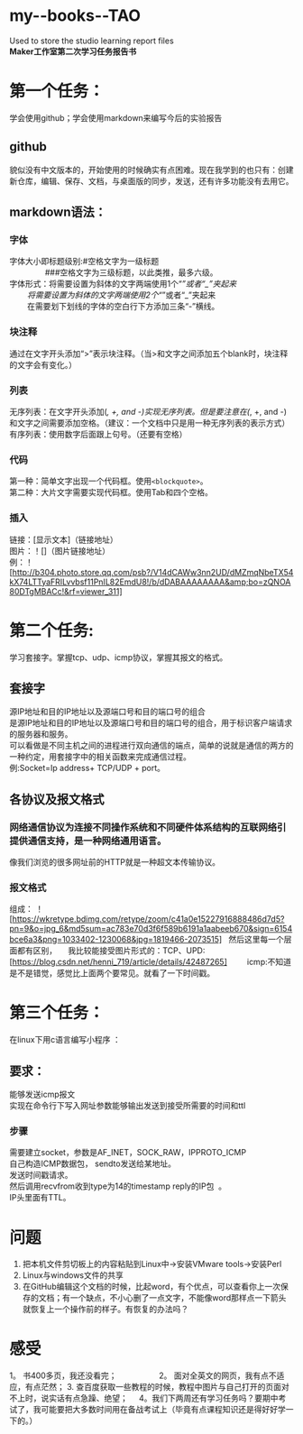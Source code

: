 # my--books--TAO
Used to store the studio learning report files      
**Maker工作室第二次学习任务报告书**
# 第一个任务：
学会使用github；学会使用markdown来编写今后的实验报告        
## github    
貌似没有中文版本的，开始使用的时候确实有点困难。现在我学到的也只有：创建新仓库，编辑、保存、文档，与桌面版的同步，发送，还有许多功能没有去用它。    
## markdown语法：    
### 字体    
字体大小即标题级别:#空格文字为一级标题    
                 ###空格文字为三级标题，以此类推，最多六级。    
字体形式：将需要设置为斜体的文字两端使用1个“*”或者“_”夹起来    
         将需要设置为斜体的文字两端使用2个“*”或者“_”夹起来    
          在需要划下划线的字体的空白行下方添加三条“-”横线。    
### 块注释    
通过在文字开头添加“>”表示块注释。（当>和文字之间添加五个blank时，块注释的文字会有变化。）    
### 列表    
无序列表：在文字开头添加(*, +, and -)实现无序列表。但是要注意在(*, +, and -)和文字之间需要添加空格。（建议：一个文档中只是用一种无序列表的表示方式）      
有序列表：使用数字后面跟上句号。（还要有空格）   
### 代码    
第一种：简单文字出现一个代码框。使用`<blockquote>`。      
第二种：大片文字需要实现代码框。使用Tab和四个空格。      
### 插入      
链接：[显示文本]（链接地址）      
图片：！[]（图片链接地址）      
例：！[http://b304.photo.store.qq.com/psb?/V14dCAWw3nn2UD/dMZmqNbeTX54kX74LTTyaFRILvvbsf11PnIL82EmdU8!/b/dDABAAAAAAAA&amp;bo=zQNOA80DTgMBACc!&rf=viewer_311]     

# 第二个任务:     
学习套接字。掌握tcp、udp、icmp协议，掌握其报文的格式。     
## 套接字       
源IP地址和目的IP地址以及源端口号和目的端口号的组合     
是源IP地址和目的IP地址以及源端口号和目的端口号的组合，用于标识客户端请求的服务器和服务。     
可以看做是不同主机之间的进程进行双向通信的端点，简单的说就是通信的两方的一种约定，用套接字中的相关函数来完成通信过程。     
例:Socket=Ip address+ TCP/UDP + port。    
## 各协议及报文格式    
### 网络通信协议为连接不同操作系统和不同硬件体系结构的互联网络引提供通信支持，是一种网络通用语言。        
像我们浏览的很多网址前的HTTP就是一种超文本传输协议。     
### 报文格式       
组成：  ！[https://wkretype.bdimg.com/retype/zoom/c41a0e15227916888486d7d5?pn=9&o=jpg_6&md5sum=ac783e70d3f6f589b6191a1aabeeb670&sign=6154bce6a3&png=1033402-1230068&jpg=1819466-2073515]   
然后这里每一个层面都有区别，    
我比较能接受图片形式的：TCP、UPD:[https://blog.csdn.net/henni_719/article/details/42487265]         
icmp:不知道是不是错觉，感觉比上面两个要常见。就看了一下时间戳。          
# 第三个任务：     
在linux下用c语言编写小程序 ：    
## 要求：      
能够发送icmp报文    
实现在命令行下写入网址参数能够输出发送到接受所需要的时间和ttl     
### 步骤
需要建立socket，参数是AF_INET，SOCK_RAW，IPPROTO_ICMP      
自己构造ICMP数据包， sendto发送给某地址。     
发送时间戳请求。   
然后调用recvfrom收到type为14的timestamp reply的IP包  。    
IP头里面有TTL。    
# 问题       
1. 把本机文件剪切板上的内容粘贴到Linux中->安装VMware tools->安装Perl     
2. Linux与windows文件的共享         
3. 在GitHub编辑这个文档的时候，比起word，有个优点，可以查看你上一次保存的文档；有一个缺点，不小心删了一点文字，不能像word那样点一下箭头就恢复上一个操作前的样子。有恢复的办法吗？
# 感受      
1。 书400多页，我还没看完；                  
2。 面对全英文的网页，我有点不适应，有点茫然；
3. 查百度获取一些教程的时候，教程中图片与自己打开的页面对不上时，说实话有点急躁、绝望；    
4。我们下两周还有学习任务吗？要期中考试了，我可能要把大多数时间用在备战考试上（毕竟有点课程知识还是得好好学一下的。）    




